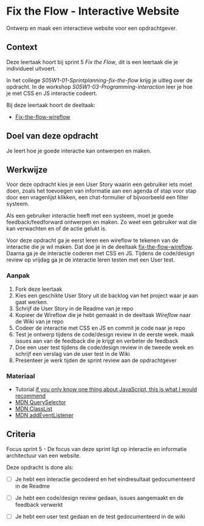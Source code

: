 
# Fix the Flow - Interactive Website

Ontwerp en maak een interactieve website voor een opdrachtgever.

## Context

Deze leertaak hoort bij sprint 5 _Fix the Flow_, dit is een leertaak die je individueel uitvoert.

In het college _S05W1-01-Sprintplanning-fix-the-flow_ krijg je uitleg over de opdracht. In de workshop _S05W1-03-Programming-interaction_ leer je hoe je met CSS en JS interactie codeert.

Bij deze leertaak hoort de deeltaak:
- [Fix-the-flow-wireflow](https://github.com/fdnd-task/fix-the-flow-wireflow) 

## Doel van deze opdracht

Je leert hoe je goede interactie kan ontwerpen en maken. 

## Werkwijze

Voor deze opdracht kies je een User Story waarin een gebruiker iets moet doen, zoals het toevoegen van informatie aan een agenda of stap voor stap door een vragenlijst klikken, een chat-formulier of bijvoorbeeld een filter systeem. 

Als een gebruiker interactie heeft met een systeem, moet je goede feedback/feedforward ontwerpen en maken. Zo weet een gebruiker wat die kan verwachten en of de actie gelukt is. 

Voor deze opdracht ga je eerst leren een wireflow te tekenen van de interactie die je wil maken. Dat doe je in de deeltaak [fix-the-flow-wireflow](https://github.com/fdnd-task/fix-the-flow-wireflow). Daarna ga je de interactie coderen met CSS en JS. Tijdens de code/design review op vrijdag ga je de interactie leren testen met een User test. 

### Aanpak

1. Fork deze leertaak
2. Kies een geschikte User Story uit de backlog van het project waar je aan gaat werken. 
3. Schrijf de User Story in de Readme van je repo
4. Kopieer de Wireflow die je hebt gemaakt in de deeltaak _Wireflow_ naar de Wiki van je repo
5. Codeer de interactie met CSS en JS en commit je code naar je repo
6. Test je ontwerp tijdens de code/design review in de eerste week. maak issues aan van de feedback die je krijgt en verbeter de feedback
7. Doe een user test tijdens de code/design review in de tweede week en schrijf een verslag van de user test in de Wiki 
8. Presenteer je werk tijden de sprint review aan de opdrachtgever

### Materiaal

- Tutorial  [if you only know one thing about JavaScript, this is what I would recommend](https://css-tricks.com/video-screencasts/150-hey-designers-know-one-thing-javascript-recommend/)
- [MDN QuerySelector](https://developer.mozilla.org/en-US/docs/Web/API/Document/querySelector)
- [MDN ClassList](https://developer.mozilla.org/en-US/docs/Web/API/Element/classList) 
- [MDN addEventListener](https://developer.mozilla.org/en-US/docs/Web/API/EventTarget/addEventListener)

## Criteria

Focus sprint 5 - De focus van deze sprint ligt op interactie en informatie architectuur van een website.

Deze opdracht is done als:

- [ ] Je hebt een interactie gecodeerd en het eindresultaat gedocumenteerd in de Readme
- [ ] Je hebt een code/design review gedaan, issues aangemaakt en de feedback verwerkt
- [ ] Je hebt een user test gedaan en de test gedocumenteerd in de wiki


